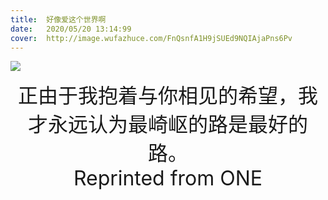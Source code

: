 ```yaml
---
title:	好像爱这个世界啊
date:	2020/05/20 13:14:99
cover:	http://image.wufazhuce.com/FnQsnfA1H9jSUEd9NQIAjaPns6Pv
---
```


![](http://image.wufazhuce.com/FnQsnfA1H9jSUEd9NQIAjaPns6Pv)

<center><font size="6">正由于我抱着与你相见的希望，我才永远认为最崎岖的路是最好的路。</font></center>
<center><font size="6">Reprinted from ONE</font></center>
 

